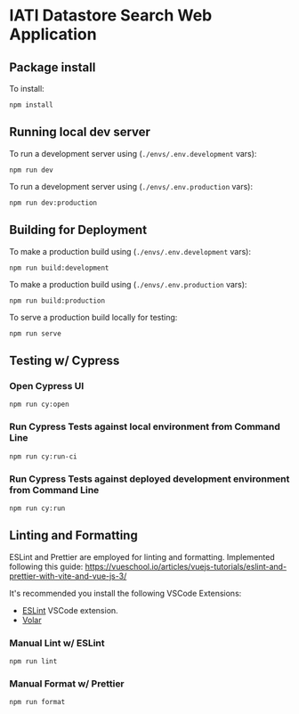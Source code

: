 # IATI Datastore Search Web Application

## Package install

To install:

`npm install`

## Running local dev server

To run a development server using (`./envs/.env.development` vars):

`npm run dev`

To run a development server using (`./envs/.env.production` vars):

`npm run dev:production`

## Building for Deployment

To make a production build using (`./envs/.env.development` vars):

`npm run build:development`

To make a production build using (`./envs/.env.production` vars):

`npm run build:production`

To serve a production build locally for testing:

`npm run serve`

## Testing w/ Cypress

### Open Cypress UI

`npm run cy:open`

### Run Cypress Tests against local environment from Command Line

`npm run cy:run-ci`

### Run Cypress Tests against deployed development environment from Command Line

`npm run cy:run`

## Linting and Formatting

ESLint and Prettier are employed for linting and formatting. Implemented following this guide:
https://vueschool.io/articles/vuejs-tutorials/eslint-and-prettier-with-vite-and-vue-js-3/

It's recommended you install the following VSCode Extensions:

- [ESLint](https://open-vsx.org/extension/dbaeumer/vscode-eslint) VSCode extension.
- [Volar](https://marketplace.visualstudio.com/items?itemName=johnsoncodehk.volar)

### Manual Lint w/ ESLint

`npm run lint`

### Manual Format w/ Prettier

`npm run format`
